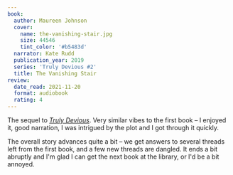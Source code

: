 ```yaml
---
book:
  author: Maureen Johnson
  cover:
    name: the-vanishing-stair.jpg
    size: 44546
    tint_color: '#b5483d'
  narrator: Kate Rudd
  publication_year: 2019
  series: 'Truly Devious #2'
  title: The Vanishing Stair
review:
  date_read: 2021-11-20
  format: audiobook
  rating: 4
---
```


The sequel to [*Truly Devious*](/reviews/truly-devious/).
Very similar vibes to the first book – I enjoyed it, good narration, I was intrigued by the plot and I got through it quickly.

The overall story advances quite a bit – we get answers to several threads left from the first book, and a few new threads are dangled.
It ends a bit abruptly and I'm glad I can get the next book at the library, or I'd be a bit annoyed.